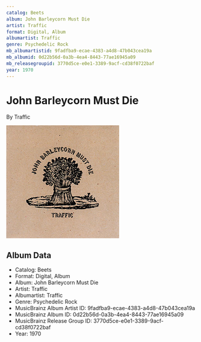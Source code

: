 ```yaml
---
catalog: Beets
album: John Barleycorn Must Die
artist: Traffic
format: Digital, Album
albumartist: Traffic
genre: Psychedelic Rock
mb_albumartistid: 9fadfba9-ecae-4383-a4d8-47b043cea19a
mb_albumid: 0d22b56d-0a3b-4ea4-8443-77ae16945a09
mb_releasegroupid: 3770d5ce-e0e1-3389-9acf-cd38f0722baf
year: 1970
---
```


# John Barleycorn Must Die

By Traffic

![](../../assets/beetscovers/Traffic-John_Barleycorn_Must_Die.jpg)

## Album Data

- Catalog: Beets
- Format: Digital, Album
- Album: John Barleycorn Must Die
- Artist: Traffic
- Albumartist: Traffic
- Genre: Psychedelic Rock
- MusicBrainz Album Artist ID: 9fadfba9-ecae-4383-a4d8-47b043cea19a
- MusicBrainz Album ID: 0d22b56d-0a3b-4ea4-8443-77ae16945a09
- MusicBrainz Release Group ID: 3770d5ce-e0e1-3389-9acf-cd38f0722baf
- Year: 1970

